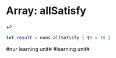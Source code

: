 # Array: allSatisfy
↩️

```swift
let result = nums.allSatisfy { $0 < 10 }
```



#nur learning unit# #learning unit#